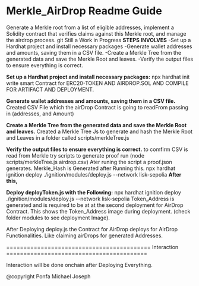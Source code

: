 # Merkle_AirDrop Readme Guide

Generate a Merkle root from a list of eligible addresses, implement a Solidity contract that verifies claims against this Merkle root, and manage the airdrop process.
git 
Still a Work in Progress
**STEPS INVOLVES**
-Set up a Hardhat project and install necessary packages
-Generate wallet addresses and amounts, saving them in a CSV file.
-Create a Merkle Tree from the generated data and save the Merkle Root and leaves.
-Verify the output files to ensure everything is correct.



**Set up a Hardhat project and install necessary packages:**
npx hardhat init
write smart Contract for ERC20-TOKEN AND AIRDROP.SOL AND COMPILE FOR ARTIFACT AND DEPLOYMENT.

**Generate wallet addresses and amounts, saving them in a CSV file.**
Created CSV File which the airDrop Contract is going to readFrom passing in (addresses, and Amount)

**Create a Merkle Tree from the generated data and save the Merkle Root and leaves.**
Created a Merkle Tree Js to generate and hash the Merkle Root and Leaves in a folder called scripts/merkleTree.js

**Verify the output files to ensure everything is correct.**
to comfirm CSV is read from Merkle try scripts to generate proof run (node scripts/merkleTree.js airdrop.csv)
Ater runing the script a proof.json generates. 
Merkle_Hash is Generated after Running this.
npx hardhat ignition deploy ./ignition/modules/deploy.js --network lisk-sepolia
**After this,**

**Deploy deployToken.js with the Following:**
npx hardhat ignition deploy ./ignition/modules/deploy.js --network lisk-sepolia
Token_Address is generated and is required to be at at the second deployment for AirDrop Contract.
This shows the Token_Address image during deployment. (check folder modules to see deployment Image).

After Deploying deploy.js the Contract for AirDrop deploys for AirDrop Functionalities. Like claiming airDrops for generated Addresses.

========================================== Interaction =========================================

Interaction will be done onchain after Deploying Everything.


@copyright Ponfa Michael Joseph

